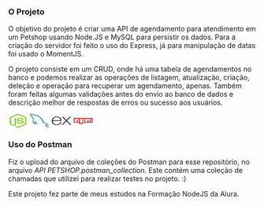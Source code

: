 <div>
<h3>O Projeto</h3>
<p>
O objetivo do projeto é criar uma API de agendamento para atendimento em um Petshop usando Node.JS e MySQL para persistir os dados. Para a criação do servidor foi feito o uso 
do Express, já para manipulação de datas foi usado o MomentJS.
</p>
<p>
 O projeto consiste em um CRUD, onde há uma tabela de agendamentos no banco e podemos realizar as operações de listagem, atualização, criação, deleção e operação para recuperar
 um agendamento, apenas. Também foram feitas algumas validações antes do envio ao banco de dados e descrição melhor de respostas de erros ou sucesso aos usuários.
</p>
<img align="center" alt="NodeJS" height="30" width="40" src="https://raw.githubusercontent.com/devicons/devicon/master/icons/nodejs/nodejs-original.svg">
<img align="center" alt="MySQL" height="30" width="40" src="https://raw.githubusercontent.com/devicons/devicon/master/icons/mysql/mysql-original.svg">
<img align="center" alt="Express" height="30" width="40" src="https://raw.githubusercontent.com/devicons/devicon/master/icons/express/express-original.svg">
<img align="center" alt="NPM" height="30" width="40" src="https://raw.githubusercontent.com/devicons/devicon/master/icons/npm/npm-original-wordmark.svg">
<br/>
<h3>Uso do Postman</h3>
<p>Fiz o upload do arquivo de coleções do Postman para esse repositório, no arquivo <i>API PETSHOP.postman_collection</i>. Este contém uma coleção de chamadas que utilizei para
realizar testes no projeto. :) </p>

<p>Este projeto fez parte de meus estudos na Formação NodeJS da Alura.</p>
</div>
